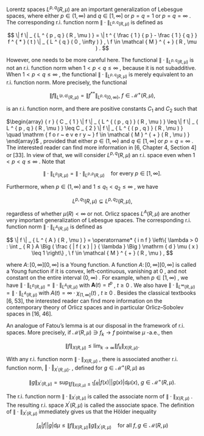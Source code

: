 Lorentz spaces $L ^ { p , q } ( R , \mu )$ are an important generalization of Lebesgue spaces, where either $p \in ( 1 , \infty )$ and $q \in [ 1 , \infty ]$ or $p = q = 1$ or $p = q = \infty$ . The corresponding r.i. function norm $\| \cdot \| _ { L ^ { p , q } ( R , \mu ) }$ is defined as

$$
\| f \| _ { L ^ { p , q } ( R , \mu ) } = \| t ^ { \frac { 1 } { p } - \frac { 1 } { q } } f ^ { * } ( t ) \| _ { L ^ { q } ( 0 , \infty ) } , \ f \in \mathcal { M } ^ { + } ( R , \mu ) .
$$

However, one needs to be more careful here. The functional $\| \cdot \| _ { L ^ { p , q } ( R , \mu ) }$ is not an r.i. function norm when $1 < p < q \leq \infty$ , because it is not subadditive. When $1 < p < q \leq \infty$ , the functional $\| \cdot \| _ { L ^ { p , q } ( R , \mu ) }$ is merely equivalent to an r.i. function norm. More precisely, the functional

$$
\| f \| _ { L ^ { ( p , q ) } ( R , \mu ) } = \| f ^ { * * } \| _ { L ^ { p , q } ( 0 , \infty ) } , \ f \in \mathcal { M } ^ { + } ( R , \mu ) ,
$$

is an r.i. function norm, and there are positive constants $C _ { 1 }$ and $C _ { 2 }$ such that

$\begin{array} { r } { C _ { 1 } \| f \| _ { L ^ { ( p , q ) } ( R , \mu ) } \leq \| f \| _ { L ^ { p , q } ( R , \mu ) } \leq C _ { 2 } \| f \| _ { L ^ { ( p , q ) } ( R , \mu ) } \quad \mathrm { f o r ~ e v e r y ~ } f \in \mathcal { M } ^ { + } ( R , \mu ) } \end{array}$ , provided that either $p \in ( 1 , \infty )$ and $q \in [ 1 , \infty ]$ or $p = q = \infty$ . The interested reader can find more information in [6, Chapter 4, Section 4] or [33]. In view of that, we will consider $L ^ { p , q } ( R , \mu )$ an r.i. space even when $1 < p < q \leq \infty$ . Note that

$$
\| \cdot \| _ { L ^ { p } ( R , \mu ) } = \| \cdot \| _ { L ^ { p , p } ( R , \mu ) } \quad { \mathrm { f o r ~ e v e r y ~ } } p \in [ 1 , \infty ] .
$$

Furthermore, when $p \in ( 1 , \infty )$ and $1 \leq q _ { 1 } < q _ { 2 } \leq \infty$ , we have

$$
L ^ { p , q _ { 1 } } ( R , \mu ) \subsetneq L ^ { p , q _ { 2 } } ( R , \mu ) ,
$$

regardless of whether $\mu ( R ) < \infty$ or not. Orlicz spaces $L ^ { A } ( R , \mu )$ are another very important generalization of Lebesgue spaces. The corresponding r.i. function norm $\| \cdot \| _ { L ^ { A } ( R , \mu ) }$ is defined as

$$
\| f \| _ { L ^ { A } ( R , \mu ) } = \operatorname* { i n f } \left\{ \lambda > 0 : \int _ { R } A \Big ( \frac { | f ( x ) | } { \lambda } \Big ) \mathrm { d } \mu ( x ) \leq 1 \right\} , \ f \in \mathcal { M } ^ { + } ( R , \mu ) ,
$$

where $A \colon [ 0 , \infty ]  [ 0 , \infty ]$ is a Young function. A function $A \colon [ 0 , \infty ]  [ 0 , \infty ]$ is called a Young function if it is convex, left-continuous, vanishing at $0$ , and not constant on the entire interval $( 0 , \infty )$ . For example, when $p \in [ 1 , \infty )$ , we have $\| \cdot \| _ { L ^ { p } ( R , \mu ) } = \| \cdot \| _ { L ^ { A } ( R , \mu ) }$ with $\boldsymbol { A } ( t ) = t ^ { p }$ , $t \geq 0$ . We also have $\| \cdot \| _ { L ^ { \infty } ( R , \mu ) } = \| \cdot \| _ { L ^ { A } ( R , \mu ) }$ with $A ( t ) = \infty \cdot \chi _ { ( 1 , \infty ] } ( t )$ , $t ~ \geq ~ 0$ . Besides the classical textbooks [6, 53], the interested reader can find more information on the contemporary theory of Orlicz spaces and in particular Orlicz–Sobolev spaces in [16, 46].

An analogue of Fatou’s lemma is at our disposal in the framework of r.i. spaces. More precisely, if $\mathcal { M } ( R , \mu ) \ni f _ { k } \to f$ pointwise $\mu$ -a.e., then

$$
\| f \| _ { X ( R , \mu ) } \leq \operatorname* { l i m } _ { k \to \infty } \| f _ { k } \| _ { X ( R , \mu ) } .
$$

With any r.i. function norm $\| \cdot \| _ { X ( R , \mu ) }$ , there is associated another r.i. function norm, $\Vert \cdot \Vert _ { X ^ { \prime } \left( R , \mu \right) } .$ , defined for $g \in { \mathcal { M } } ^ { + } ( R , \mu )$ as

$$
\| g \| _ { X ^ { \prime } ( R , \mu ) } = \operatorname* { s u p } _ { \| f \| _ { X ( R , \mu ) } \leq 1 } \int _ { R } | f ( x ) | | g ( x ) | \mathrm { d } \mu ( x ) , ~ g \in \mathcal { M } ^ { + } ( R , \mu ) .
$$

The r.i. function norm $\| \cdot \| _ { X ^ { \prime } ( R , \mu ) }$ is called the associate norm of $\| \cdot \| _ { X ( R , \mu ) }$ . The resulting r.i. space $X ^ { \prime } ( R , \mu )$ is called the associate space. The definition of $\| \cdot \| _ { X ^ { \prime } ( R , \mu ) }$ immediately gives us that the Hölder inequality

$$
\int _ { R } | f | | g | \mathrm { d } \mu \leq \| f \| _ { X ( R , \mu ) } \| g \| _ { X ^ { \prime } ( R , \mu ) } \quad \mathrm { f o r ~ a l l ~ } f , g \in \mathcal { M } ( R , \mu )
$$